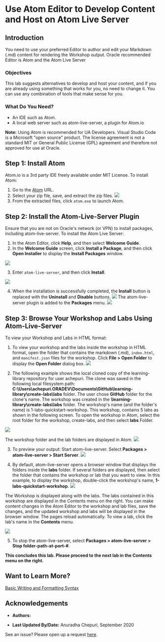 # Use Atom Editor to Develop Content and Host on Atom Live Server

## Introduction

You need to use your preferred Editor to author and edit your Markdown (.md) content for rendering the Workshop output. Oracle recommended Editor is Atom and the Atom Live Server

### Objectives

This lab suggests alternatives to develop and host your content, and if you are already using something that works for you, no need to change it. You can use any combination of tools that make sense for you.

### What Do You Need?
* An IDE such as Atom.
* A local web server such as atom-live-server, a plugin for Atom.io

**Note:** Using Atom is recommended for UA Developers. Visual Studio Code is a Microsoft "open source" product. The license agreement is not a standard MIT or General Public License (GPL) agreement and therefore not approved for use at Oracle.


## **Step 1:** Install Atom
Atom.io is a 3rd party IDE freely available under MIT License.
To install Atom:
1. Go to the [Atom](https://github.com/atom/atom/releases/tag/v1.51.0) URL.
2. Select your zip file, save, and extract the zip files.
  ![](./images/use-atom-editor-download.png " ")
3. From the extracted files, click `atom.exe` to launch Atom.

## **Step 2:** Install the Atom-Live-Server Plugin
Ensure that you are not on Oracle's network (or VPN) to install packages, including atom-live-server.
To install the Atom Live Server:
1. In the Atom Editor, click **Help**, and then select **Welcome Guide**.
2. In the **Welcome Guide** screen, click **Install a Package**, and then click **Open Installer** to display the **Install Packages** window.

![](./images/use-atom-editor-welcome-install-package.png " ")

3. Enter `atom-live-server`, and then click **Install**.

![](./images/use-atom-editor-welcome-install-package-atom-live-server.png " ")

4. When the installation is successfully completed, the **Install** button is replaced with the **Uninstall** and **Disable** buttons.
![](./images/use-atom-editor-welcome-uninstall-disable.png " ")
The atom-live-server plugin is added to the **Packages** menu.
![](./images/use-atom-editor-welcome-atom-live-server-package-menu.png " ")


## **Step 3:** Browse Your Workshop and Labs Using Atom-Live-Server

To view your Workshop and Labs in HTML format:
1. To view your workshop and the labs inside the workshop in HTML format, open the folder that contains the markdown (.md), `index.html`, and `manifest.json` files for the workshop. Click **File > Open Folder** to display the **Open Folder** dialog box.
![](./images/use-atom-editor-open-folder.png " ")


2. The following example shows the local cloned copy of the learning-library repository for user achepuri. The clone was saved in the following local filesystem path: **C:\Users\achepuri.ORADEV\Documents\GitHub\learning-library\create-labs\labs** folder. The user chose **GitHub** folder for the clone's name. The workshop was created in the **\learning-library\create-labs\labs** folder. The workshop's name (and the folder's name) is 1-labs-quickstart-workshop. This workshop, contains 5 labs as shown in the following screen. To open the workshop in Atom, select the root folder for the workshop, create-labs, and then select **labs** Folder.

![](./images/use-atom-editor-select-folder.png " ")

The workshop folder and the lab folders are displayed in Atom.
![](./images/use-atom-editor-folder-structure-in-atom.png " ")

3. To preview your output: Start atom-live-server. Select **Packages > atom-live-server > Start Server**.
![](./images/use-atom-editor-packages-start-live-server.png " ")

4. By default, atom-live-server opens a browser window that displays the folders inside the **labs** folder. If several folders are displayed, then select the folder that contains the workshop or lab that you want to view. In this example, to display the workshop, double-click the workshop's name, **1-labs-quickstart-workshop**.
![](./images/use-atom-editor-open-live-server.png " ")

The Workshop is displayed along with the labs. The labs contained in this workshop are displayed in the Contents menu on the right. You can make content changes in the Atom Editor to the workshop and lab files, save the changes, and the updated workshop and labs will be displayed in the browser window. The pages reload automatically. To view a lab, click the lab's name in the **Contents** menu.

![](./images/use-atom-editor-workshop-output.png " ")

5. To stop the atom-live-server, select  **Packages > atom-live-server > Stop folder-path-at-port-#**.

**This concludes this lab. Please proceed to the next lab in the Contents menu on the right.**

## Want to Learn More?
[Basic Writing and Formatting Syntax](https://docs.github.com/en/github/writing-on-github/basic-writing-and-formatting-syntax)

## Acknowledgements
* **Authors:**

* **Last Updated By/Date:** Anuradha Chepuri, September 2020

See an issue?  Please open up a request [here](https://github.com/oracle/learning-library/issues).

